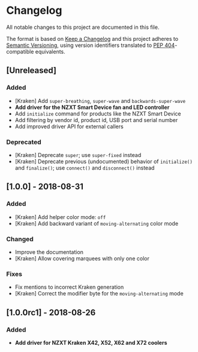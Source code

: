 # Changelog

All notable changes to this project are documented in this file.

The format is based on [Keep a Changelog](http://keepachangelog.com/en/1.0.0/) and this project adheres to [Semantic Versioning](http://semver.org/spec/v2.0.0.html), using version identifiers translated to [PEP 404](https://www.python.org/dev/peps/pep-0440/#semantic-versioning)-compatible equivalents.

## [Unreleased]
### Added
 - [Kraken] Add `super-breathing`, `super-wave` and `backwards-super-wave`
 - **Add driver for the NZXT Smart Device fan and LED controller**
 - Add `initialize` command for products like the NZXT Smart Device
 - Add filtering by vendor id, product id, USB port and serial number
 - Add improved driver API for external callers
### Deprecated
 - [Kraken] Deprecate `super`; use `super-fixed` instead
 - [Kraken] Deprecate previous (undocumented) behavior of `initialize()` and
   `finalize()`; use `connect()` and `disconnect()` instead

## [1.0.0] - 2018-08-31
### Added
 - [Kraken] Add helper color mode: `off`
 - [Kraken] Add backward variant of `moving-alternating` color mode
### Changed
 - Improve the documentation
 - [Kraken] Allow covering marquees with only one color
### Fixes
 - Fix mentions to incorrect Kraken generation
 - [Kraken] Correct the modifier byte for the `moving-alternating` mode

## [1.0.0rc1] - 2018-08-26
### Added
 - **Add driver for NZXT Kraken X42, X52, X62 and X72 coolers**

